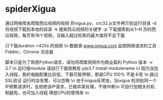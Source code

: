 # spiderXigua
通过网络爬虫爬取西瓜视频的视频
将xigua.py、crc32.js文件拷贝到运行目录
-d 将视频下载到本地的目录
-k  搜索西瓜视频的关键字
-p  下载搜索到从1~N 页的西瓜视频，每页有18个视频，当输入超过检索的最大值将不会下载

只下载duration >420s 的视频  \n
数据源 www.ixigua.com
监控网络请求的工具Fiddler，Chrome 浏览器

脚本只是为了熟悉Python语言，请勿将爬取视频作为商业盈利
Python 版本 -v 3.7 \n
运行报module 请自行下载依赖库 pip3.7 install modulename \n
因为没加入线程，我的电脑配置比较低，下载可能停顿，那是CPU 100% 不是卡死 \n
跳过SSL验证 运行时会告警，可以忽略  \n
由于ixigua反爬虫，当ixigua 检测到同一个IP频繁请求时，会拒绝该IP请求，已做异常处理，不做中断\n
可自行加相关的机制避免，也可加入线程 降低CPU的使用率 \n


